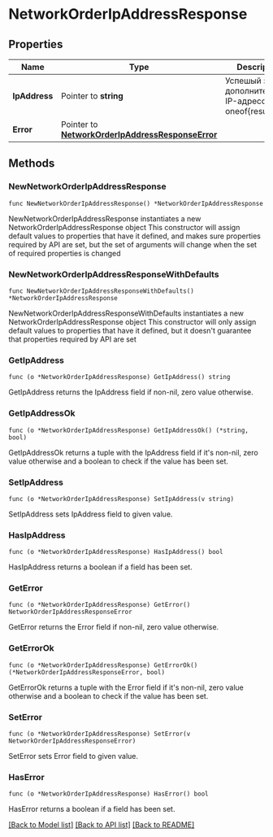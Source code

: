 # NetworkOrderIpAddressResponse

## Properties

Name | Type | Description | Notes
------------ | ------------- | ------------- | -------------
**IpAddress** | Pointer to **string** | Успешый заказ дополнительного IP-адресоа oneof{result} | [optional] 
**Error** | Pointer to [**NetworkOrderIpAddressResponseError**](NetworkOrderIpAddressResponseError.md) |  | [optional] 

## Methods

### NewNetworkOrderIpAddressResponse

`func NewNetworkOrderIpAddressResponse() *NetworkOrderIpAddressResponse`

NewNetworkOrderIpAddressResponse instantiates a new NetworkOrderIpAddressResponse object
This constructor will assign default values to properties that have it defined,
and makes sure properties required by API are set, but the set of arguments
will change when the set of required properties is changed

### NewNetworkOrderIpAddressResponseWithDefaults

`func NewNetworkOrderIpAddressResponseWithDefaults() *NetworkOrderIpAddressResponse`

NewNetworkOrderIpAddressResponseWithDefaults instantiates a new NetworkOrderIpAddressResponse object
This constructor will only assign default values to properties that have it defined,
but it doesn't guarantee that properties required by API are set

### GetIpAddress

`func (o *NetworkOrderIpAddressResponse) GetIpAddress() string`

GetIpAddress returns the IpAddress field if non-nil, zero value otherwise.

### GetIpAddressOk

`func (o *NetworkOrderIpAddressResponse) GetIpAddressOk() (*string, bool)`

GetIpAddressOk returns a tuple with the IpAddress field if it's non-nil, zero value otherwise
and a boolean to check if the value has been set.

### SetIpAddress

`func (o *NetworkOrderIpAddressResponse) SetIpAddress(v string)`

SetIpAddress sets IpAddress field to given value.

### HasIpAddress

`func (o *NetworkOrderIpAddressResponse) HasIpAddress() bool`

HasIpAddress returns a boolean if a field has been set.

### GetError

`func (o *NetworkOrderIpAddressResponse) GetError() NetworkOrderIpAddressResponseError`

GetError returns the Error field if non-nil, zero value otherwise.

### GetErrorOk

`func (o *NetworkOrderIpAddressResponse) GetErrorOk() (*NetworkOrderIpAddressResponseError, bool)`

GetErrorOk returns a tuple with the Error field if it's non-nil, zero value otherwise
and a boolean to check if the value has been set.

### SetError

`func (o *NetworkOrderIpAddressResponse) SetError(v NetworkOrderIpAddressResponseError)`

SetError sets Error field to given value.

### HasError

`func (o *NetworkOrderIpAddressResponse) HasError() bool`

HasError returns a boolean if a field has been set.


[[Back to Model list]](../README.md#documentation-for-models) [[Back to API list]](../README.md#documentation-for-api-endpoints) [[Back to README]](../README.md)


